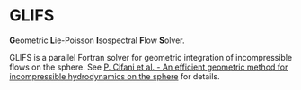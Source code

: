 # GLIFS
**G**eometric **L**ie-Poisson **I**sospectral **F**low **S**olver.

GLIFS is a parallel Fortran solver for geometric integration of incompressible flows on the sphere. See [P. Cifani et al. - An efficient geometric method for incompressible hydrodynamics on the sphere](https://arxiv.org/abs/2206.05466) for details. 
